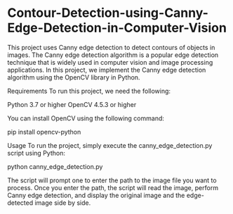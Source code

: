 # Contour-Detection-using-Canny-Edge-Detection-in-Computer-Vision


This project uses Canny edge detection to detect contours of objects in images. The Canny edge detection algorithm is a popular edge detection technique that is widely used in computer vision and image processing applications. In this project, we implement the Canny edge detection algorithm using the OpenCV library in Python.

Requirements
To run this project, we need the following:

Python 3.7 or higher
OpenCV 4.5.3 or higher


You can install OpenCV using the following command:

pip install opencv-python

Usage
To run the project, simply execute the canny_edge_detection.py script using Python:

python canny_edge_detection.py

The script will prompt one to enter the path to the image file you want to process. Once you enter the path, the script will read the image, perform Canny edge detection, and display the original image and the edge-detected image side by side.
